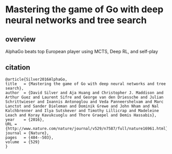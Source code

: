 # Mastering the game of Go with deep neural networks and tree search

## overview

AlphaGo beats top European player using MCTS, Deep RL, and self-play

## citation
```
@article{Silver2016AlphaGo,
title	= {Mastering the game of Go with deep neural networks and tree search},
author	= {David Silver and Aja Huang and Christopher J. Maddison and Arthur Guez and Laurent Sifre and George van den Driessche and Julian Schrittwieser and Ioannis Antonoglou and Veda Panneershelvam and Marc Lanctot and Sander Dieleman and Dominik Grewe and John Nham and Nal Kalchbrenner and Ilya Sutskever and Timothy Lillicrap and Madeleine Leach and Koray Kavukcuoglu and Thore Graepel and Demis Hassabis},
year	= {2016},
URL	= {http://www.nature.com/nature/journal/v529/n7587/full/nature16961.html},
journal	= {Nature},
pages	= {484--503},
volume	= {529}
}
```
